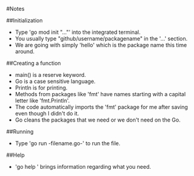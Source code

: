 #Notes

##Initialization
- Type 'go mod init "..."' into the integrated terminal.
- You usually type "github/username/packagename" in the '...' section.
- We are going with simply 'hello' which is the package name this time around.

##Creating a function
- main() is a reserve keyword.
- Go is a case sensitive language.
- Println is for printing.
- Methods from packages like 'fmt' have names starting with a capital letter like 'fmt.Println'.
- The code automatically imports the 'fmt' package for me after saving even though I didn't do it. 
- Go cleans the packages that we need or we don't need on the Go. 

##Running
- Type 'go run -filename.go-' to run the file.

##Help
- 'go help <command>' brings information regarding what you need.